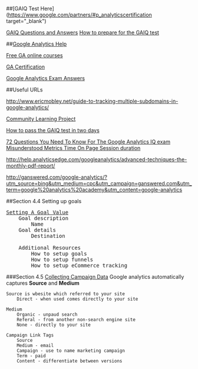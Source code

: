 ##[GAIQ Test Here](https://www.google.com/partners/#p_analyticscertification target="_blank")

[GAIQ Questions and Answers](http://www.gaiq-center.com/exam-questions-answers/goals/)
[How to prepare for the GAIQ test](https://support.google.com/analytics/answer/3424288?hl=en)

##[Google Analytics Help](https://support.google.com/analytics/answer/4553001?hl=en)

[Free GA online courses](https://analyticsacademy.withgoogle.com)

[GA Certification](https://www.google.com/partners/#p_analyticscertification)

[Google Analytics Exam Answers](http://www.gaiq-center.com/exam-questions-answers/)

##Useful URLs  

http://www.ericmobley.net/guide-to-tracking-multiple-subdomains-in-google-analytics/

[Community Learning Project](http://www.googleanalyticstest.com)

[How to pass the GAIQ test in two days](https://www.viget.com/articles/how-to-pass-the-google-analytics-iq-test-in-two-days-zero-to-hero)

[72 Questions You Need To Know For The Google Analytics IQ exam](http://trafficmotion.com/72-questions-you-need-to-know-for-the-google-analytics-iq-exam/)   
[Misunderstood Metrics Time On Page Session duration](http://help.analyticsedge.com/googleanalytics/misunderstood-metrics-time-on-page-session-duration/)   

http://help.analyticsedge.com/googleanalytics/advanced-techniques-the-monthly-pdf-report/

http://ganswered.com/google-analytics/?utm_source=bing&utm_medium=cpc&utm_campaign=ganswered.com&utm_term=google%20analytics%20academy&utm_content=google-analytics



##Section 4.4 Setting up goals
<pre>
<a href="https://analyticsacademy.withgoogle.com/course/1/unit/4/lesson/4">Setting A Goal Value</a>
    Goal description
        Name
    Goal details
        Destination
        
    Additional Resources 
        How to setup goals
        How to setup funnels
        How to setup eCommerce tracking
</pre>
###Section 4.5
  [Collecting Campaign Data](https://analyticsacademy.withgoogle.com/course/1/unit/4/lesson/5)
    Google analytics automatically captures <b>Source</b> and <b>Medium</b>
    
    Source is wbesite which referred to your site
        Direct - when used comes directly to your site
        
    Medium
        Organic - unpaud search
        Referal - from another non-search engine site
        None - directly to your site
        
    Campaign Link Tags
        Source
        Medium - email
        Campaign - use to name marketing campaign
        Term - paid
        Content - differentiate between versions
</pre>

